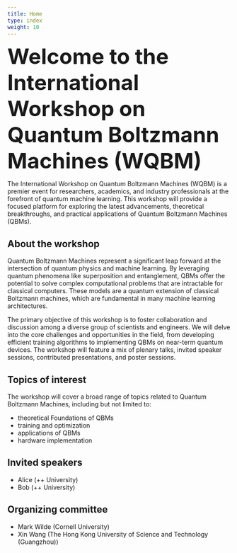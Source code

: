 ```yaml
---
title: Home
type: index
weight: 10
---
```


<font size=7>**Welcome to the International Workshop on Quantum Boltzmann Machines (WQBM)**</font>


The International Workshop on Quantum Boltzmann Machines (WQBM) is a premier event for researchers, academics, and industry professionals at the forefront of quantum machine learning. This workshop will provide a focused platform for exploring the latest advancements, theoretical breakthroughs, and practical applications of Quantum Boltzmann Machines (QBMs).

## About the workshop
Quantum Boltzmann Machines represent a significant leap forward at the intersection of quantum physics and machine learning. By leveraging quantum phenomena like superposition and entanglement, QBMs offer the potential to solve complex computational problems that are intractable for classical computers. These models are a quantum extension of classical Boltzmann machines, which are fundamental in many machine learning architectures.

The primary objective of this workshop is to foster collaboration and discussion among a diverse group of scientists and engineers. We will delve into the core challenges and opportunities in the field, from developing efficient training algorithms to implementing QBMs on near-term quantum devices. The workshop will feature a mix of plenary talks, invited speaker sessions, contributed presentations, and poster sessions.

## Topics of interest
The workshop will cover a broad range of topics related to Quantum Boltzmann Machines, including but not limited to:

- theoretical Foundations of QBMs
- training and optimization
- applications of QBMs
- hardware implementation



## Invited speakers

- Alice (++ University)
- Bob (++ University)



## Organizing committee

- Mark Wilde (Cornell University)
- Xin Wang (The Hong Kong University of Science and Technology (Guangzhou))